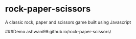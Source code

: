# rock-paper-scissors
A classic rock, paper and scissors game built using Javascript

###Demo
ashwani99.github.io/rock-paper-scissors/
